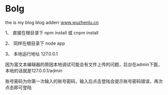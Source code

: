 # Bolg
the is my blog
blog adderr www.wuzhenlu.cn

1、 直接在根目录下 npm install 或 cnpm install 

2、 同样在根目录下 node app

3、 本地运行地址 127.0.0.1

因为富文本编辑器的原因本地调试可能会有文件上传的问题，后台在admin下面，本地的话就是127.0.0.1/admin

账号密码为你第一次输入的账号密码，输入后点击登陆会提示账号密码错误，再次点击即可登陆
